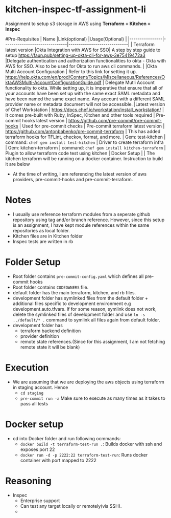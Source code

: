 # kitchen-inspec-tf-assignment-li

Assignment to setup s3 storage in AWS using **Terraform + Kitchen + Inspec**

#Pre-Requisites
|   Name             |Link(optional)                         |Usage(Optional)                         |
|----------------|-------------------------------|-----------------------------|
| Terraform latest version
|Okta Integration with AWS for SSO| A step by step guide to setup https://faun.pub/setting-up-okta-cli-for-aws-3e75419472a3           |Delegate authentication and authorization functionalities to okta - Okta with AWS for SSO. Also to be used for Okta to run aws cli commands.            |
|Okta Multi Account Configuration | Refer to this link for setting it up. https://help.okta.com/en/prod/Content/Topics/Miscellaneous/References/OktaAWSMulti-AccountConfigurationGuide.pdf | Delegate Mutli Account functionality to okta. While setting up, it is imperative that ensure that all of your accounts have been set up with the same exact SAML metadata and have been named the same exact name. Any account with a different SAML provider name or metadata document will not be accessible.
|Latest version of Chef Workstation | https://docs.chef.io/workstation/install_workstation/ | It comes pre-built with Ruby, InSpec, Kitchen and other tools required
| Pre-commit hooks latest version | https://github.com/pre-commit/pre-commit-hooks | Used for pre-commit checks
| Pre-commit terraform latest version |  https://github.com/antonbabenko/pre-commit-terraform | This has added terraform hooks for TFLint, checkov, format, and more.
| Gem: test-kitchen | command: `chef gem install test-kitchen` | Driver to create terraform infra
| Gem: kitchen-terraform | command: `chef gem install kitchen-terraform` | Plugin to allow terraform code test using kitchen
| Docker Setup | | The kitchen terraform will be running on a docker container. Instruction to build it are below

- At the time of writing, I am referencing the latest version of aws providers, pre-commit-hooks and pre-commit-terraform.


# Notes
 - I usually use reference terraform modules from a seperate github repository using tag and/or branch reference. However, since this setup is an assignment, I have kept module references within the same repositories as local folder.
 - Kitchen files are in Kitchen folder
 - Inspec tests are written in rb

# Folder Setup
 - Root folder contains `pre-commit-config.yaml` which defines all pre-commit hooks
 - Root folder contains `CODEOWNERS` file.
 - default folder has the main terraform, kitchen, and rb files.
 - development folder has symlinked files from the default folder + additional files specific to development environment e.g development.auto.tfvars. If for some reason, symlink does not work, delete the symlinked files of development folder and use `ln -s ../default/* .` command to symlink all files again from default folder.
 - development folder has
   - terraform backend definition
   - provider definition
   - remote state references.(Since for this assignment, I am not fetching remote state it will be blank)

# Execution
- We are assuming that we are deploying the aws objects using terraform in staging account. Hence
  - `cd staging`
  - `pre-commit run -a` Make sure to execute as many times as it takes to pass all tests

# Docker setup
- cd into Docker folder and run following ocmmands:
  - `docker build -t terraform-test-run .`: Builds docker with ssh and exposes port 22
  - `docker run -d -p 2222:22 terraform-test-run`: Runs docker container with port mapped to 2222
# Reasoning


- Inspec
    - Enterprise support
    - Can test any target locally or remotely(via SSH).
    -

<!-- BEGINNING OF PRE-COMMIT-TERRAFORM DOCS HOOK -->


<!-- END OF PRE-COMMIT-TERRAFORM DOCS HOOK -->